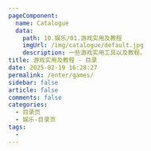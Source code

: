 ```yaml
---
pageComponent:
  name: Catalogue
  data:
    path: 10.娱乐/01.游戏实用及教程
    imgUrl: /img/catalogue/default.jpg
    description: 一些游戏实用工具以及教程。
title: 游戏实用及教程 - 目录
date: 2025-02-19 16:28:27
permalink: /enter/games/
sidebar: false
article: false
comments: false
categories:
  - 目录页
  - 娱乐-目录页
tags:
  - 
---
```

